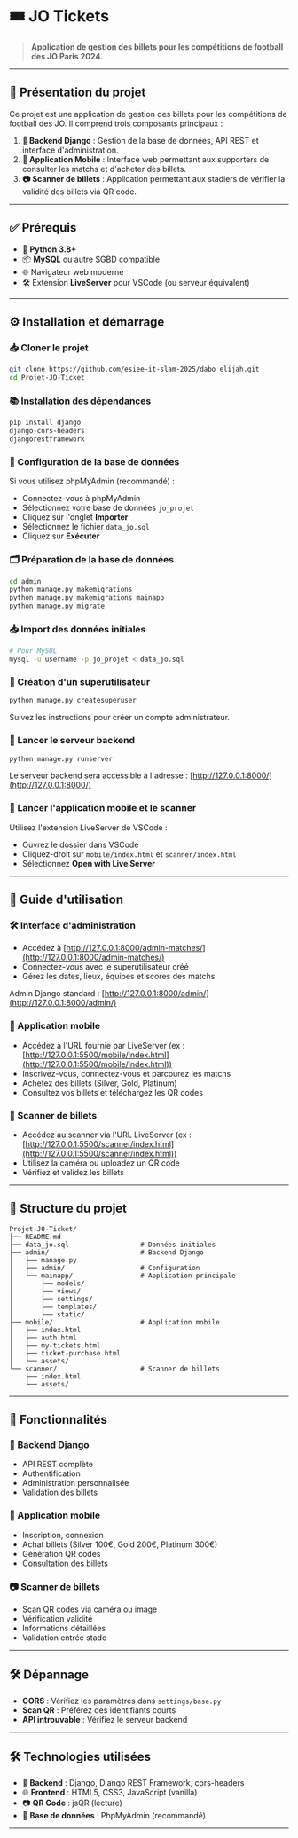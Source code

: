 # 🎟️ JO Tickets

> **Application de gestion des billets pour les compétitions de football des JO Paris 2024.**

---

## 🚀 Présentation du projet

Ce projet est une application de gestion des billets pour les compétitions de football des JO. Il comprend trois composants principaux :

1. **🔧 Backend Django** : Gestion de la base de données, API REST et interface d'administration.
2. **📱 Application Mobile** : Interface web permettant aux supporters de consulter les matchs et d'acheter des billets.
3. **📷 Scanner de billets** : Application permettant aux stadiers de vérifier la validité des billets via QR code.

---

## ✅ Prérequis

- 🐍 **Python 3.8+**
- 📦 **MySQL** ou autre SGBD compatible
- 🌐 Navigateur web moderne
- 🛠️ Extension **LiveServer** pour VSCode (ou serveur équivalent)

---

## ⚙️ Installation et démarrage

### 📥 Cloner le projet

```bash
git clone https://github.com/esiee-it-slam-2025/dabo_elijah.git
cd Projet-JO-Ticket
```

### 📚 Installation des dépendances

```bash
pip install django
django-cors-headers
djangorestframework
```

### 💾 Configuration de la base de données

Si vous utilisez phpMyAdmin (recommandé) :

- Connectez-vous à phpMyAdmin
- Sélectionnez votre base de données `jo_projet`
- Cliquez sur l'onglet **Importer**
- Sélectionnez le fichier `data_jo.sql`
- Cliquez sur **Exécuter**


### 🗂️ Préparation de la base de données

```bash
cd admin
python manage.py makemigrations
python manage.py makemigrations mainapp
python manage.py migrate
```

### 📥 Import des données initiales

```bash
# Pour MySQL
mysql -u username -p jo_projet < data_jo.sql
```

### 👤 Création d'un superutilisateur

```bash
python manage.py createsuperuser
```

Suivez les instructions pour créer un compte administrateur.

### 🚦 Lancer le serveur backend

```bash
python manage.py runserver
```

Le serveur backend sera accessible à l'adresse : [http://127.0.0.1:8000/](http://127.0.0.1:8000/)

### 📱 Lancer l'application mobile et le scanner

Utilisez l'extension LiveServer de VSCode :

- Ouvrez le dossier dans VSCode
- Cliquez-droit sur `mobile/index.html` et `scanner/index.html`
- Sélectionnez **Open with Live Server**

---

## 📖 Guide d'utilisation

### 🛠️ Interface d'administration

- Accédez à [http://127.0.0.1:8000/admin-matches/](http://127.0.0.1:8000/admin-matches/)
- Connectez-vous avec le superutilisateur créé
- Gérez les dates, lieux, équipes et scores des matchs

Admin Django standard : [http://127.0.0.1:8000/admin/](http://127.0.0.1:8000/admin/)

### 📱 Application mobile

- Accédez à l'URL fournie par LiveServer (ex : [http://127.0.0.1:5500/mobile/index.html](http://127.0.0.1:5500/mobile/index.html))
- Inscrivez-vous, connectez-vous et parcourez les matchs
- Achetez des billets (Silver, Gold, Platinum)
- Consultez vos billets et téléchargez les QR codes

### 🎫 Scanner de billets

- Accédez au scanner via l'URL LiveServer (ex : [http://127.0.0.1:5500/scanner/index.html](http://127.0.0.1:5500/scanner/index.html))
- Utilisez la caméra ou uploadez un QR code
- Vérifiez et validez les billets

---

## 📁 Structure du projet

```
Projet-JO-Ticket/
├── README.md
├── data_jo.sql                  # Données initiales
├── admin/                       # Backend Django
│   ├── manage.py
│   ├── admin/                   # Configuration
│   └── mainapp/                 # Application principale
│       ├── models/
│       ├── views/
│       ├── settings/
│       ├── templates/
│       └── static/
├── mobile/                      # Application mobile
│   ├── index.html
│   ├── auth.html
│   ├── my-tickets.html
│   ├── ticket-purchase.html
│   └── assets/
└── scanner/                     # Scanner de billets
    ├── index.html
    └── assets/
```

---

## 🌟 Fonctionnalités

### 🔧 Backend Django
- API REST complète
- Authentification
- Administration personnalisée
- Validation des billets

### 📱 Application mobile
- Inscription, connexion
- Achat billets (Silver 100€, Gold 200€, Platinum 300€)
- Génération QR codes
- Consultation des billets

### 📷 Scanner de billets
- Scan QR codes via caméra ou image
- Vérification validité
- Informations détaillées
- Validation entrée stade

---

## 🛠️ Dépannage

- **CORS** : Vérifiez les paramètres dans `settings/base.py`
- **Scan QR** : Préférez des identifiants courts
- **API introuvable** : Vérifiez le serveur backend

---

## 🛠️ Technologies utilisées

- 🐍 **Backend** : Django, Django REST Framework, cors-headers
- 🌐 **Frontend** : HTML5, CSS3, JavaScript (vanilla)
- 📷 **QR Code** : jsQR (lecture)
- 💽 **Base de données** : PhpMyAdmin (recommandé)

---
